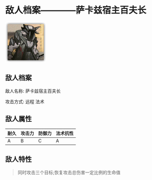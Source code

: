 # 敌人档案————萨卡兹宿主百夫长

![萨卡兹宿主百夫长](./eneIcons/萨卡兹宿主百夫长.png)

## 敌人档案

敌人名称: 萨卡兹宿主百夫长

攻击方式: 远程 法术

## 敌人属性

| 耐久      | 攻击力  | 防御力 | 法术抗性 |
|---------|------|-----|------|
| A | B | C | A |

## 敌人特性
> 同时攻击三个目标;恢复攻击总伤害一定比例的生命值

